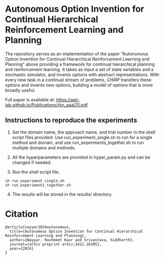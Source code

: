 # Autonomous Option Invention for Continual Hierarchical Reinforcement Learning and Planning

The repository serves as an implementation of the paper "Autonomous Option Invention for Continual Hierarchical Reinforcement Learning and Planning" above providing a framework for continual hierarchical planning and reinforcement learning. It takes as input a set of state variables and a stochastic simulator, and invents options with abstract representations. With every new task in a continual stream of problems, CHiRP transfers these options and invents new options, building a model of options that is more broadly useful. 

Full paper is available at: https://aair-lab.github.io/Publications/rkn_aaai25.pdf

## Instructions to reproduce the experiments

1. Set the domain name, the approach name, and trial number in the shell script files provided. Use run_experiment_single.sh to run for a single method and domain, and use run_experiments_together.sh to run multiple domains and methods.

2. All the hyperparameters are provided in hyper_param.py and can be changed if needed. 

3. Run the shell script file.

```
sh run_experiment_single.sh
sh run_experiments_together.sh
```

4. The results will be stored in the results/ directory.


# Citation
```
@article{nayyar2024autonomous,
  title={Autonomous Option Invention for Continual Hierarchical Reinforcement Learning and Planning},
  author={Nayyar, Rashmeet Kaur and Srivastava, Siddharth},
  journal={arXiv preprint arXiv:2412.16395},
  year={2024}
}
```